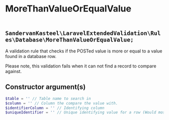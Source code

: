 # MoreThanValueOrEqualValue
## ` SandervanKasteel\LaravelExtendedValidation\Rules\Database\MoreThanValueOrEqualValue;`

A validation rule that checks if the POSTed value is more or equal to a value found in a database row.

Please note, this validation fails when it can not find a record to compare against.

## Constructor argument(s)

```php
$table = '' // Table name to search in
$column = '' // Column the compare the value with.
$identifierColumn = '' // Identifying column
$uniqueIdentifier = '' // Unique identifying value for a row (Would most likely be a primary key value)
```
